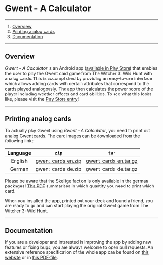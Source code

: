 # Gwent - A Calculator

---

1. [Overview](#overview)
2. [Printing analog cards](#printing-analog-cards)
3. [Documentation](#documentation)

---

## Overview

*Gwent - A Calculator* is an Android app ([available in Play Store](https://play.google.com/store/apps/details?id=com.peternaggschga.gwint)) 
that enables the user to play the Gwent card game from The Witcher 3: Wild Hunt with analog cards.
This is accomplished by providing an easy-to-use interface which allows adding cards with certain
attributes that correspond to the cards played analogously. 
The app then calculates the power score of the player including weather effects and card abilities.
To see what this looks like, please visit the [Play Store entry](https://play.google.com/store/apps/details?id=com.peternaggschga.gwint)!

---

## Printing analog cards

To actually play Gwent using *Gwent - A Calculator*, you need to print out analog Gwent cards. The card images can be downloaded from the following links:

| Language |                                                   `zip`                                                   |                                                      `tar`                                                      |
|:--------:|:---------------------------------------------------------------------------------------------------------:|:---------------------------------------------------------------------------------------------------------------:|
| English  | [gwent_cards_en.zip](https://github.com/PeterNaggschga/Gwent/releases/download/v1.2.6/gwent_cards_en.zip) | [gwent_cards_en.tar.gz](https://github.com/PeterNaggschga/Gwent/releases/download/v1.2.6/gwent_cards_en.tar.gz) |
|  German  | [gwent_cards_de.zip](https://github.com/PeterNaggschga/Gwent/releases/download/v1.2.6/gwent_cards_de.zip) | [gwent_cards_de.tar.gz](https://github.com/PeterNaggschga/Gwent/releases/download/v1.2.6/gwent_cards_de.tar.gz) |

Please be aware that the Skellige faction is only available in the german
packages! [This PDF](https://peternaggschga.github.io/Gwent/printing-layout.pdf) summarizes in
which quantity you need to print which card.

When you installed the app, printed out your deck and found a friend, you are ready to go and can
start playing the original Gwent game from The Witcher 3: Wild Hunt.


---

## Documentation

If you are a developer and interested in improving the app by adding new features or fixing bugs, you are always welcome to open pull requests. An extensive reference specification of the whole app can be found on [this website](https://peternaggschga.github.io/Gwent/) or in [this PDF-file](https://peternaggschga.github.io/Gwent/documentation.pdf).
